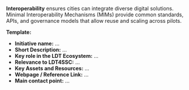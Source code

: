 **Interoperability** ensures cities can integrate diverse digital solutions.  
Minimal Interoperability Mechanisms (MIMs) provide common standards, APIs, and governance models that allow reuse and scaling across pilots.  

**Template:**  
- **Initiative name:** …  
- **Short Description:** …  
- **Key role in the LDT Ecosystem:** …  
- **Relevance to LDT4SSC:** …  
- **Key Assets and Resources:** …  
- **Webpage / Reference Link:** …  
- **Main contact point:** …  